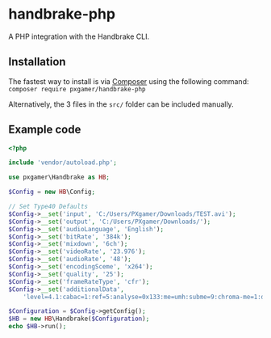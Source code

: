 # handbrake-php

A PHP integration with the Handbrake CLI.

## Installation

The fastest way to install is via [Composer](https://getcomposer.org) using the following command:
`composer require pxgamer/handbrake-php`

Alternatively, the 3 files in the `src/` folder can be included manually.

## Example code

```php
<?php

include 'vendor/autoload.php';

use pxgamer\Handbrake as HB;

$Config = new HB\Config;

// Set Type40 Defaults
$Config->__set('input', 'C:/Users/PXgamer/Downloads/TEST.avi');
$Config->__set('output', 'C:/Users/PXgamer/Downloads/');
$Config->__set('audioLanguage', 'English');
$Config->__set('bitRate', '384k');
$Config->__set('mixdown', '6ch');
$Config->__set('videoRate', '23.976');
$Config->__set('audioRate', '48');
$Config->__set('encodingSceme', 'x264');
$Config->__set('quality', '25');
$Config->__set('frameRateType', 'cfr');
$Config->__set('additionalData',
    'level=4.1:cabac=1:ref=5:analyse=0x133:me=umh:subme=9:chroma-me=1:deadzone-inter=21:deadzone-intra=11:b-adapt=2:rc-lookahead=60:vbv-maxrate=10000:vbv-bufsize=10000:qpmax=69:bframes=4:b-adapt=2:direct=auto:crf-max=51:weightp=2:merange=24:chroma-qp-offset=-1:sync-lookahead=2:psy-rd=1.00,0.15:trellis=2:min-keyint=23:partitions=all');

$Configuration = $Config->getConfig();
$HB = new HB\Handbrake($Configuration);
echo $HB->run();
```